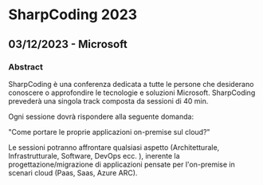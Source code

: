 # SharpCoding 2023
## 03/12/2023 - Microsoft

### Abstract
SharpCoding è una conferenza dedicata a tutte le persone che desiderano conoscere o approfondire le tecnologie e soluzioni Microsoft.
SharpCoding prevederà una singola track composta da sessioni di 40 min.

Ogni sessione dovrà rispondere alla seguente domanda:

"Come portare le proprie applicazioni on-premise sul cloud?"

Le sessioni potranno affrontare qualsiasi aspetto (Architetturale, Infrastrutturale, Software, DevOps ecc. ), inerente la progettazione/migrazione di applicazioni pensate per l'on-premise in scenari cloud (Paas, Saas, Azure ARC).
